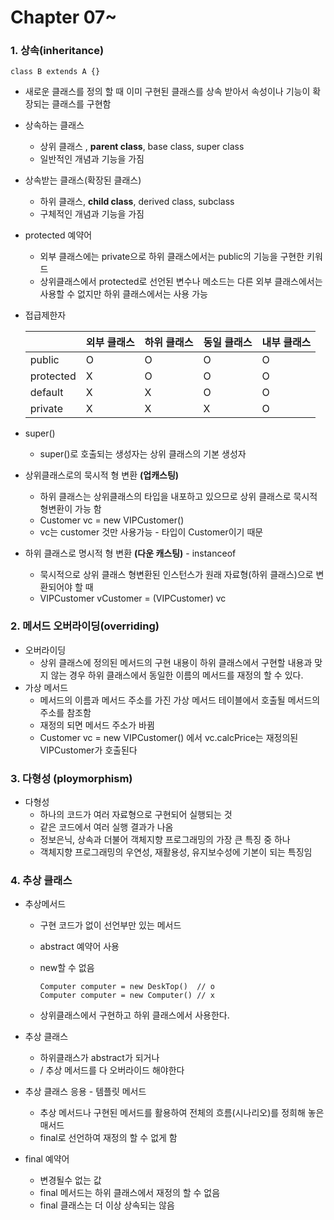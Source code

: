 # Chapter 07~

### 1. 상속(inheritance)

```
class B extends A {}
```

- 새로운 클래스를 정의 할 때 이미 구현된 클래스를 상속 받아서 속성이나 기능이 확장되는 클래스를 구현함 

- 상속하는 클래스

  - 상위 클래스 , **parent class**, base class, super class
  - 일반적인 개념과 기능을 가짐

- 상속받는 클래스(확장된 클래스)

  - 하위 클래스, **child class**, derived class, subclass
  - 구체적인 개념과 기능을 가짐 

- protected 예약어

  - 외부 클래스에는 private으로 하위 클래스에서는 public의 기능을 구현한 키워드
  - 상위클래스에서 protected로 선언된 변수나 메소드는 다른 외부 클래스에서는 사용할 수 없지만 하위 클래스에서는 사용 가능 

- 접급제한자 

  |           | 외부 클래스 | 하위 클래스 | 동일 클래스 | 내부 클래스 |
  | --------- | ----------- | ----------- | ----------- | ----------- |
  | public    | O           | O           | O           | O           |
  | protected | X           | O           | O           | O           |
  | default   | X           | X           | O           | O           |
  | private   | X           | X           | X           | O           |

- super()

  - super()로 호출되는 생성자는 상위 클래스의 기본 생성자

- 상위클래스로의 묵시적 형 변환 **(업캐스팅)**

  - 하위 클래스는 상위클래스의 타입을 내포하고 있으므로 상위 클래스로 묵시적 형변환이 가능 함 
  - Customer vc = new VIPCustomer()
  - vc는 customer 것만 사용가능 - 타입이 Customer이기 때문

- 하위 클래스로 명시적 형 변환 **(다운 캐스팅)** - instanceof

  - 묵시적으로 상위 클래스 형변환된 인스턴스가 원래 자료형(하위 클래스)으로 변환되어야 할 때 
  - VIPCustomer vCustomer = (VIPCustomer) vc

### 2. 메서드 오버라이딩(overriding)

- 오버라이딩
  - 상위 클래스에 정의된 메서드의 구현 내용이 하위 클래스에서 구현할 내용과 맞지 않는 경우 하위 클래스에서 동일한 이름의 메서드를 재정의 할 수 있다.
- 가상 메서드 
  - 메서드의 이름과 메서드 주소를 가진 가상 메서드 테이블에서 호출될 메서드의 주소를 참조함 
  - 재정의 되면 메서드 주소가 바뀜 
  - Customer vc = new VIPCustomer() 에서 vc.calcPrice는 재정의된 VIPCustomer가 호출된다

### 3. 다형성 (ploymorphism)

- 다형성
  - 하나의 코드가 여러 자료형으로 구현되어 실행되는 것 
  - 같은 코드에서 여러 실행 결과가 나옴 
  - 정보은닉, 상속과 더불어 객체지향 프로그래밍의 가장 큰 특징 중 하나 
  - 객체지향 프로그래밍의 우연성, 재활용성, 유지보수성에 기본이 되는 특징임 

### 4. 추상 클래스

- 추상메서드 

  - 구현 코드가 없이 선언부만 있는 메서드 

  - abstract 예약어 사용 

  - new할 수 없음 

    ```
    Computer computer = new DeskTop()  // o
    Computer computer = new Computer() // x 
    ```

  - 상위클래스에서 구현하고 하위 클래스에서 사용한다.

- 추상 클래스 

  - 하위클래스가 abstract가 되거나 
  - / 추상 메서드를 다 오버라이드 해야한다

- 추상 클래스 응용 - 템플릿 메서드 

  - 추상 메서드나 구현된 메서드를 활용하여 전체의 흐름(시나리오)를 정희해 놓은 매서드
  - final로 선언하여 재정의 할 수 없게 함

- final 예약어

  - 변경될수 없는 값
  - final 메서드는 하위 클래스에서 재정의 할 수 없음
  - final 클래스는 더 이상 상속되는 않음 

